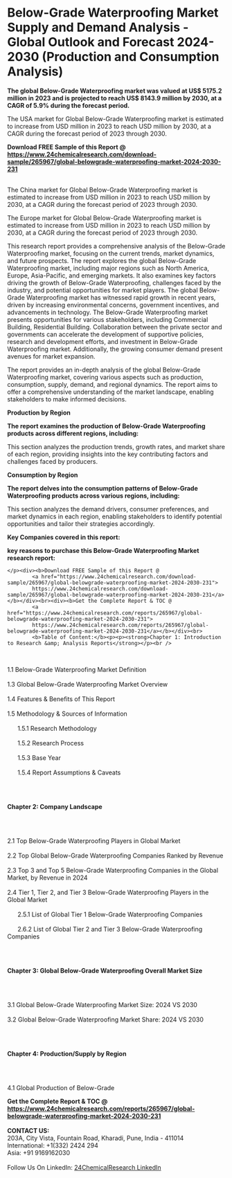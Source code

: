 <h1>Below-Grade Waterproofing Market Supply and Demand Analysis - Global Outlook and Forecast 2024-2030 (Production and Consumption Analysis)</h1><p><strong>The global Below-Grade Waterproofing market was valued at US$ 5175.2 million in 2023 and is projected to reach US$ 8143.9 million by 2030, at a CAGR of 5.9% during the forecast period.</strong></p><p>
</p><p>The USA market for Global Below-Grade Waterproofing market is estimated to increase from USD million in 2023 to reach USD million by 2030, at a CAGR during the forecast period of 2023 through 2030.</p><div><b>Download FREE Sample of this Report @ 
            <a href="https://www.24chemicalresearch.com/download-sample/265967/global-belowgrade-waterproofing-market-2024-2030-231">
            https://www.24chemicalresearch.com/download-sample/265967/global-belowgrade-waterproofing-market-2024-2030-231</a></b></div><br><p>
</p><p>The China market for Global Below-Grade Waterproofing market is estimated to increase from USD million in 2023 to reach USD million by 2030, at a CAGR during the forecast period of 2023 through 2030.</p><p>
</p><p>The Europe market for Global Below-Grade Waterproofing market is estimated to increase from USD million in 2023 to reach USD million by 2030, at a CAGR during the forecast period of 2023 through 2030.</p><p>
</p><p>This research report provides a comprehensive analysis of the Below-Grade Waterproofing market, focusing on the current trends, market dynamics, and future prospects. The report explores the global Below-Grade Waterproofing market, including major regions such as North America, Europe, Asia-Pacific, and emerging markets. It also examines key factors driving the growth of Below-Grade Waterproofing, challenges faced by the industry, and potential opportunities for market players. The global Below-Grade Waterproofing market has witnessed rapid growth in recent years, driven by increasing environmental concerns, government incentives, and advancements in technology. The Below-Grade Waterproofing market presents opportunities for various stakeholders, including Commercial Building, Residential Building. Collaboration between the private sector and governments can accelerate the development of supportive policies, research and development efforts, and investment in Below-Grade Waterproofing market. Additionally, the growing consumer demand present avenues for market expansion. </p><p>
</p><p>The report provides an in-depth analysis of the global Below-Grade Waterproofing market, covering various aspects such as production, consumption, supply, demand, and regional dynamics. The report aims to offer a comprehensive understanding of the market landscape, enabling stakeholders to make informed decisions.</p><p>
</p><p><strong>Production by Region</strong></p><p>
</p><p><strong>The report examines the production of Below-Grade Waterproofing products across different regions, including:</strong></p><p>
</p><p>
</p><p>This section analyzes the production trends, growth rates, and market share of each region, providing insights into the key contributing factors and challenges faced by producers.</p><p>
</p><p><strong>Consumption by Region</strong></p><p>
</p><p><strong>The report delves into the consumption patterns of Below-Grade Waterproofing products across various regions, including:</strong></p><p>
</p><p>
</p><p>This section analyzes the demand drivers, consumer preferences, and market dynamics in each region, enabling stakeholders to identify potential opportunities and tailor their strategies accordingly.</p><p>
<strong>Key Companies covered in this report:</strong></p><p>
</p><p>
</p><p>
</p><p><strong>key reasons to purchase this Below-Grade Waterproofing Market research report:</strong></p><p>

	</p><div><b>Download FREE Sample of this Report @ 
            <a href="https://www.24chemicalresearch.com/download-sample/265967/global-belowgrade-waterproofing-market-2024-2030-231">
            https://www.24chemicalresearch.com/download-sample/265967/global-belowgrade-waterproofing-market-2024-2030-231</a></b></div><br><div><b>Get the Complete Report & TOC @ 
            <a href="https://www.24chemicalresearch.com/reports/265967/global-belowgrade-waterproofing-market-2024-2030-231">
            https://www.24chemicalresearch.com/reports/265967/global-belowgrade-waterproofing-market-2024-2030-231</a></b></div><br>
            <b>Table of Content:</b><p><p><strong>Chapter 1: Introduction to Research &amp; Analysis Reports</strong></p><br />
<br />
<p>1.1 Below-Grade Waterproofing  Market Definition<br /><br />
1.3 Global Below-Grade Waterproofing  Market Overview<br /><br />
1.4 Features &amp; Benefits of This Report<br /><br />
1.5 Methodology &amp; Sources of Information<br /><br />
&nbsp;&nbsp;&nbsp;&nbsp;&nbsp; 1.5.1 Research Methodology<br /><br />
&nbsp;&nbsp;&nbsp;&nbsp;&nbsp; 1.5.2 Research Process<br /><br />
&nbsp;&nbsp;&nbsp;&nbsp;&nbsp; 1.5.3 Base Year<br /><br />
&nbsp;&nbsp;&nbsp;&nbsp;&nbsp; 1.5.4 Report Assumptions &amp; Caveats</p><br />
<br />
<p><strong>Chapter 2: Company Landscape</strong></p><br />
<br />
<p>2.1 Top Below-Grade Waterproofing  Players in Global Market<br /><br />
2.2 Top Global Below-Grade Waterproofing  Companies Ranked by Revenue<br /><br />
2.3 Top 3 and Top 5 Below-Grade Waterproofing  Companies in the Global Market, by Revenue in 2024<br /><br />
2.4 Tier 1, Tier 2, and Tier 3 Below-Grade Waterproofing  Players in the Global Market<br /><br />
&nbsp;&nbsp;&nbsp;&nbsp;&nbsp; 2.5.1 List of Global Tier 1 Below-Grade Waterproofing  Companies<br /><br />
&nbsp;&nbsp;&nbsp;&nbsp;&nbsp; 2.6.2 List of Global Tier 2 and Tier 3 Below-Grade Waterproofing  Companies</p><br />
<br />
<p><strong>Chapter 3: Global Below-Grade Waterproofing  Overall Market Size</strong></p><br />
<br />
<p>3.1 Global Below-Grade Waterproofing  Market Size: 2024 VS 2030<br /><br />
3.2 Global Below-Grade Waterproofing  Market Share: 2024 VS 2030</p><br />
<br />
<p><strong>Chapter 4: Production/Supply by Region</strong></p><br />
<br />
<p>4.1 Global Production of Below-Grade</p><div><b>Get the Complete Report & TOC @ 
            <a href="https://www.24chemicalresearch.com/reports/265967/global-belowgrade-waterproofing-market-2024-2030-231">
            https://www.24chemicalresearch.com/reports/265967/global-belowgrade-waterproofing-market-2024-2030-231</a></b></div><br><b>CONTACT US:</b><br>
            203A, City Vista, Fountain Road, Kharadi, Pune, India - 411014<br>
            International: +1(332) 2424 294<br>
            Asia: +91 9169162030 <br><br>
            Follow Us On LinkedIn: <a href="https://www.linkedin.com/company/24chemicalresearch/">24ChemicalResearch LinkedIn</a>